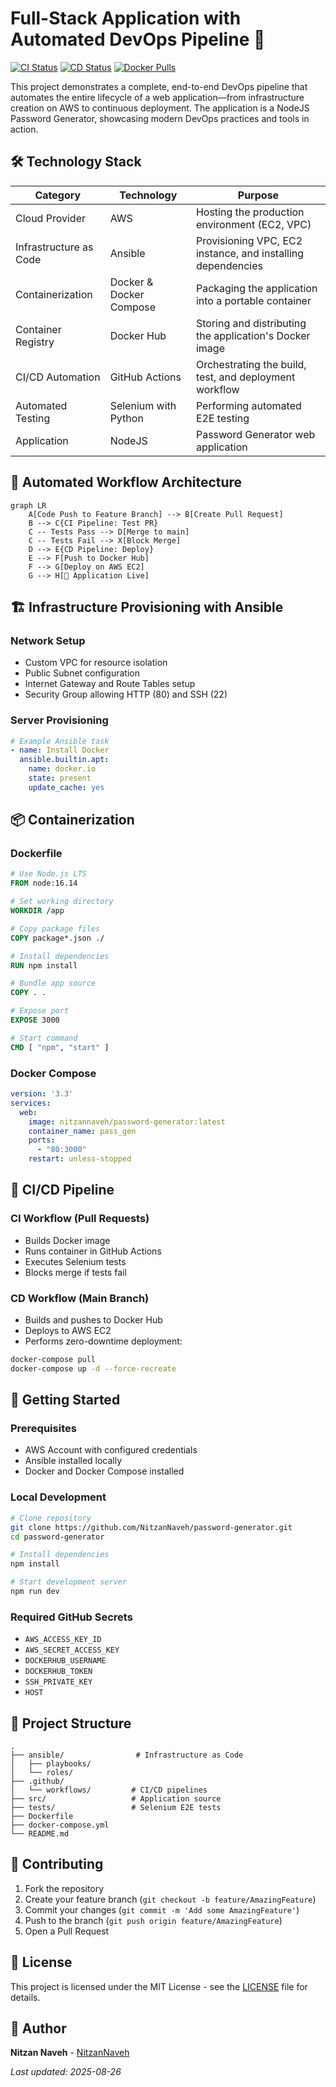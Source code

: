 # Full-Stack Application with Automated DevOps Pipeline 🚀

[![CI Status](https://github.com/NitzanNaveh/password-generator/actions/workflows/main_pull.yml/badge.svg)](https://github.com/NitzanNaveh/password-generator/actions)
[![CD Status](https://github.com/NitzanNaveh/password-generator/actions/workflows/main.yml/badge.svg)](https://github.com/NitzanNaveh/password-generator/actions)
[![Docker Pulls](https://img.shields.io/docker/pulls/nitzannaveh/password-generator)](https://hub.docker.com/r/nitzannaveh/password-generator)

This project demonstrates a complete, end-to-end DevOps pipeline that automates the entire lifecycle of a web application—from infrastructure creation on AWS to continuous deployment. The application is a NodeJS Password Generator, showcasing modern DevOps practices and tools in action.

## 🛠️ Technology Stack

| Category | Technology | Purpose |
|----------|------------|---------|
| Cloud Provider | AWS | Hosting the production environment (EC2, VPC) |
| Infrastructure as Code | Ansible | Provisioning VPC, EC2 instance, and installing dependencies |
| Containerization | Docker & Docker Compose | Packaging the application into a portable container |
| Container Registry | Docker Hub | Storing and distributing the application's Docker image |
| CI/CD Automation | GitHub Actions | Orchestrating the build, test, and deployment workflow |
| Automated Testing | Selenium with Python | Performing automated E2E testing |
| Application | NodeJS | Password Generator web application |

## 🔄 Automated Workflow Architecture

```mermaid
graph LR
    A[Code Push to Feature Branch] --> B[Create Pull Request]
    B --> C{CI Pipeline: Test PR}
    C -- Tests Pass --> D[Merge to main]
    C -- Tests Fail --> X[Block Merge]
    D --> E{CD Pipeline: Deploy}
    E --> F[Push to Docker Hub]
    F --> G[Deploy on AWS EC2]
    G --> H[🚀 Application Live]
```

## 🏗️ Infrastructure Provisioning with Ansible

### Network Setup
- Custom VPC for resource isolation
- Public Subnet configuration
- Internet Gateway and Route Tables setup
- Security Group allowing HTTP (80) and SSH (22)

### Server Provisioning
```yaml
# Example Ansible task
- name: Install Docker
  ansible.builtin.apt:
    name: docker.io
    state: present
    update_cache: yes
```

## 📦 Containerization

### Dockerfile
```dockerfile
# Use Node.js LTS
FROM node:16.14

# Set working directory
WORKDIR /app

# Copy package files
COPY package*.json ./

# Install dependencies
RUN npm install

# Bundle app source
COPY . .

# Expose port
EXPOSE 3000

# Start command
CMD [ "npm", "start" ]
```

### Docker Compose
```yaml
version: '3.3'
services:
  web:
    image: nitzannaveh/password-generator:latest
    container_name: pass_gen
    ports:
      - "80:3000"
    restart: unless-stopped
```

## 🔄 CI/CD Pipeline

### CI Workflow (Pull Requests)
- Builds Docker image
- Runs container in GitHub Actions
- Executes Selenium tests
- Blocks merge if tests fail

### CD Workflow (Main Branch)
- Builds and pushes to Docker Hub
- Deploys to AWS EC2
- Performs zero-downtime deployment:
```bash
docker-compose pull
docker-compose up -d --force-recreate
```

## 🚀 Getting Started

### Prerequisites
- AWS Account with configured credentials
- Ansible installed locally
- Docker and Docker Compose installed

### Local Development
```bash
# Clone repository
git clone https://github.com/NitzanNaveh/password-generator.git
cd password-generator

# Install dependencies
npm install

# Start development server
npm run dev
```

### Required GitHub Secrets
- `AWS_ACCESS_KEY_ID`
- `AWS_SECRET_ACCESS_KEY`
- `DOCKERHUB_USERNAME`
- `DOCKERHUB_TOKEN`
- `SSH_PRIVATE_KEY`
- `HOST`

## 📂 Project Structure
```
.
├── ansible/                # Infrastructure as Code
│   ├── playbooks/
│   └── roles/
├── .github/
│   └── workflows/         # CI/CD pipelines
├── src/                   # Application source
├── tests/                 # Selenium E2E tests
├── Dockerfile
├── docker-compose.yml
└── README.md
```

## 📝 Contributing

1. Fork the repository
2. Create your feature branch (`git checkout -b feature/AmazingFeature`)
3. Commit your changes (`git commit -m 'Add some AmazingFeature'`)
4. Push to the branch (`git push origin feature/AmazingFeature`)
5. Open a Pull Request

## 📄 License

This project is licensed under the MIT License - see the [LICENSE](LICENSE) file for details.

## 👤 Author

**Nitzan Naveh** - [NitzanNaveh](https://github.com/NitzanNaveh)

_Last updated: 2025-08-26_
